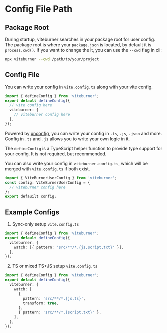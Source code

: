 # Config File Path

## Package Root

During startup, viteburner searches in your package root for user config. The package root is where your `package.json` is located, by default it is `process.cwd()`. If you want to change the it, you can use the `--cwd` flag in cli:

```bash
npx viteburner --cwd /path/to/your/project
```

## Config File

You can write your config in `vite.config.ts` along with your vite config.

```ts
import { defineConfig } from 'viteburner';
export default defineConfig({
  // vite config here
  viteburner: {
    // viteburner config here
  },
});
```

Powered by [unconfig](https://github.com/antfu/unconfig), you can write your config in `.ts`, `.js`, `.json` and more. Config in `.ts` and `.js` allows you to write your own logic in it.

The `defineConfig` is a TypeScript helper function to provide type support for your config. It is not required, but recommended.

You can also write your config in `viteburner.config.ts`, which will be merged with `vite.config.ts` if both exist.

```ts
import { ViteBurnerUserConfig } from 'viteburner';
const config: ViteBurnerUserConfig = {
  // viteburner config here
};
export defauilt config;
```

## Example Configs

1. Sync-only setup `vite.config.ts`

```ts
import { defineConfig } from 'viteburner';
export default defineConfig({
  viteburner: {
    watch: [{ pattern: 'src/**/*.{js,script,txt}' }],
  },
});
```

2. TS or mixed TS+JS setup `vite.config.ts`

```ts
import { defineConfig } from 'viteburner';
export default defineConfig({
  viteburner: {
    watch: [
      {
        pattern: 'src/**/*.{js,ts}',
        transform: true,
      },
      { pattern: 'src/**/*.{script,txt}' },
    ],
  },
});
```
